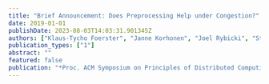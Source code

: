 ```yaml
---
title: "Brief Announcement: Does Preprocessing Help under Congestion?"
date: 2019-01-01
publishDate: 2023-08-03T14:03:31.901345Z
authors: ["Klaus-Tycho Foerster", "Janne Korhonen", "Joel Rybicki", "Stefan Schmid"]
publication_types: ["1"]
abstract: ""
featured: false
publication: "*Proc. ACM Symposium on Principles of Distributed Computing (PODC)*"
---
```


